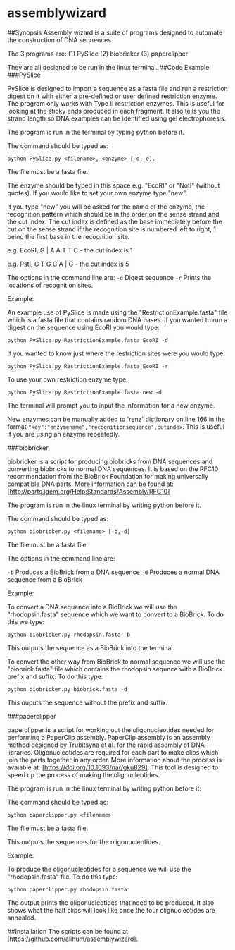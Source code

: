 # assemblywizard
##Synopsis
Assembly wizard is a suite of programs designed to automate the construction of DNA sequences.

The 3 programs are:
(1) PySlice
(2) biobricker
(3) paperclipper

They are all designed to be run in the linux terminal.
##Code Example
###PySlice

PySlice is designed to import a sequence as a fasta file and run a restriction digest on it with either a pre-defined or user defined restriction enzyme. The program only works with Type II restriction enzymes. This is useful for looking at the sticky ends produced in each fragment. It also tells you the strand length so DNA examples can be identified using gel electrophoresis.

The program is run in the terminal by typing python before it.

The command should be typed as:

```
python PySlice.py <filename>, <enzyme> [-d,-e].
```

The file must be a fasta file.

The enzyme should be typed in this space e.g. "EcoRI" or "NotI" (without quotes). If you would like to set your own enzyme type "new".

If you type "new" you will be asked for the name of the enzyme, the recognition pattern which should be in the order on the sense strand and the cut index. The cut index is defined as the base immediately before the cut on the sense strand if the recognition site is numbered left to right, 1 being the first base in the recognition site.


e.g. EcoRI, G  | A A T T C - the cut index is 1

e.g. PstI, C T G C A | G - the cut index is 5

The options in the command line are:
`-d`  Digest sequence
`-r`  Prints the locations of recognition sites.

Example:

An example use of PySlice is made using the "RestrictionExample.fasta" file which is a fasta file that contains random DNA bases. If you wanted to run a digest on the sequence using EcoRI you would type:
```
python PySlice.py RestrictionExample.fasta EcoRI -d
```

If you wanted to know just where the restriction sites were you would type:
```
python PySlice.py RestrictionExample.fasta EcoRI -r
```

To use your own restriction enzyme type:
```
python PySlice.py RestrictionExample.fasta new -d
```

The terminal will prompt you to input the information for a new enzyme.

New enzymes can be manually added to 'renz' dictionary on line 166 in the format `"key":"enzymename","recognitionsequence",cutindex`. This is useful if you are using an enzyme repeatedly.

###biobricker

biobricker is a script for producing biobricks from DNA sequences and converting biobricks to normal DNA sequences. It is based on the RFC10 recommendation from the BioBrick Foundation for making universally compatible DNA parts. More information can be found at: [http://parts.igem.org/Help:Standards/Assembly/RFC10]

The program is run in the linux terminal by writing python before it.

The command should be typed as:

```
python biobricker.py <filename> [-b,-d]
```

The file must be a fasta file.

The options in the command line are:

`-b` Produces a BioBrick from a DNA sequence
`-d` Produces a normal DNA sequence from a BioBrick

Example:

To convert a DNA sequence into a BioBrick we will use the "rhodopsin.fasta" sequence which we want to convert to a BioBrick. To do this we type:

```
python biobricker.py rhodopsin.fasta -b
```

This outputs the sequence as a BioBrick into the terminal.

To convert the other way from BioBrick to normal sequence we will use the "biobrick.fasta" file which contains the rhodopsin sequnce with a BioBrick prefix and suffix. To do this type:
```
python biobricker.py biobrick.fasta -d
```

This ouputs the sequence without the prefix and suffix.

###paperclipper

paperclipper is a script for working out the oligonucleotides needed for performing a PaperClip assembly. PaperClip assembly is an assembly method designed by Trubitsyna et al. for the rapid assembly of DNA libraries. Oligonucleotides are required for each part to make clips which join the parts together in any order. More information about the process is avaiable at: [https://doi.org/10.1093/nar/gku829]. This tool is designed to speed up the process of making the olignucleotides.

The program is run in the linux terminal by writing python before it:

The command should be typed as:

```
python paperclipper.py <filename>
```

The file must be a fasta file.

This outputs the sequences for the oligonucleotides.

Example:

To produce the oligonucleotides for a sequence we will use the "rhodopsin.fasta" file. To do this type:
```
python paperclipper.py rhodopsin.fasta
```

The output prints the oligonucleotides that need to be produced. It also shows what the half clips will look like once the four olignucleotides are annealed.

##Installation
The scripts can be found at [https://github.com/alihum/assemblywizard].


